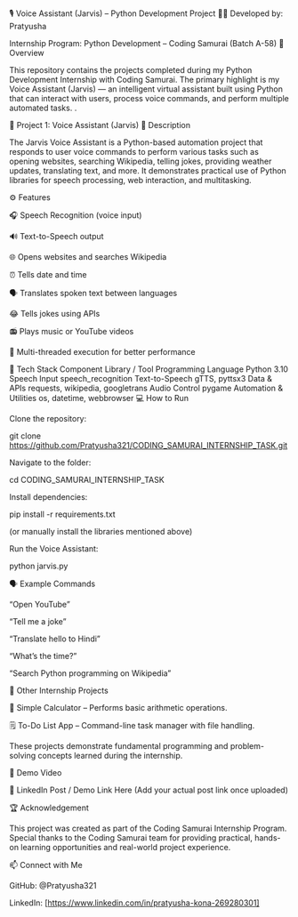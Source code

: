 🎙️ Voice Assistant (Jarvis) – Python Development Project
👩‍💻 Developed by: Pratyusha

Internship Program: Python Development – Coding Samurai (Batch A-58)
📘 Overview

This repository contains the projects completed during my Python Development Internship with Coding Samurai.
The primary highlight is my Voice Assistant (Jarvis) — an intelligent virtual assistant built using Python that can interact with users, process voice commands, and perform multiple automated tasks.
.

🤖 Project 1: Voice Assistant (Jarvis)
🧩 Description

The Jarvis Voice Assistant is a Python-based automation project that responds to user voice commands to perform various tasks such as opening websites, searching Wikipedia, telling jokes, providing weather updates, translating text, and more.
It demonstrates practical use of Python libraries for speech processing, web interaction, and multitasking.

⚙️ Features

🎧 Speech Recognition (voice input)

🔊 Text-to-Speech output

🌐 Opens websites and searches Wikipedia

⏰ Tells date and time

🗣️ Translates spoken text between languages

😂 Tells jokes using APIs

📻 Plays music or YouTube videos

🧠 Multi-threaded execution for better performance

🧰 Tech Stack
Component	Library / Tool
Programming Language	Python 3.10
Speech Input	speech_recognition
Text-to-Speech	gTTS, pyttsx3
Data & APIs	requests, wikipedia, googletrans
Audio Control	pygame
Automation & Utilities	os, datetime, webbrowser
💻 How to Run

Clone the repository:

git clone https://github.com/Pratyusha321/CODING_SAMURAI_INTERNSHIP_TASK.git


Navigate to the folder:

cd CODING_SAMURAI_INTERNSHIP_TASK


Install dependencies:

pip install -r requirements.txt


(or manually install the libraries mentioned above)

Run the Voice Assistant:

python jarvis.py

🗣️ Example Commands

“Open YouTube”

“Tell me a joke”

“Translate hello to Hindi”

“What’s the time?”

“Search Python programming on Wikipedia”

📂 Other Internship Projects

🧮 Simple Calculator – Performs basic arithmetic operations.

🗒️ To-Do List App – Command-line task manager with file handling.

These projects demonstrate fundamental programming and problem-solving concepts learned during the internship.

🎥 Demo Video

🔗 LinkedIn Post / Demo Link Here
 (Add your actual post link once uploaded)

🏆 Acknowledgement

This project was created as part of the Coding Samurai Internship Program.
Special thanks to the Coding Samurai team for providing practical, hands-on learning opportunities and real-world project experience.

📫 Connect with Me

GitHub: @Pratyusha321

LinkedIn: [https://www.linkedin.com/in/pratyusha-kona-269280301]

